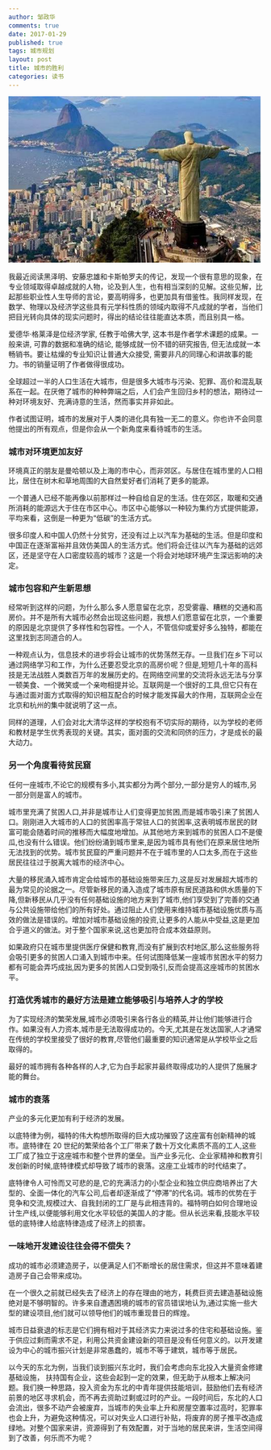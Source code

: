 ```yaml
---
author: 邹政华
comments: true
date: 2017-01-29
published: true 
tags: 城市规划
layout: post
title: 城市的胜利
categories: 读书
---
```

![image](/images/2017/2017-01-29_triumph_of_the_city.jpg)

我最近阅读黑泽明、安藤忠雄和卡斯帕罗夫的传记，发现一个很有意思的现象，在专业领域取得卓越成就的人物，论及到人生，也有相当深刻的见解。这些见解，比起那些职业性人生导师的言论，要高明得多，也更加具有借鉴性。我同样发现，在数学、物理以及经济学这些具有元学科性质的领域内取得不凡成就的学者，当他们把目光转向具体的现实问题时，得出的结论往往能直达本质，而且别具一格。


爱德华·格莱泽是位经济学家, 任教于哈佛大学, 这本书是作者学术课题的成果。一般来讲, 可靠的数据和准确的结论, 能够成就一份不错的研究报告, 但无法成就一本畅销书。要让枯燥的专业知识让普通大众接受, 需要非凡的同理心和讲故事的能力。书的销量证明了作者做得很成功。


全球超过一半的人口生活在大城市，但是很多大城市与污染、犯罪、高价和混乱联系在一起。在厌倦了城市的种种弊端之后，人们会产生回归乡村的想法，期待过一种对环境友好、充满诗意的生活，然而事实并非如此。


作者试图证明，城市的发展对于人类的进化具有独一无二的意义。你也许不会同意他提出的所有观点，但是你会从一个新角度来看待城市的生活。


### 城市对环境更加友好



环境真正的朋友是曼哈顿以及上海的市中心，而非郊区。与居住在城市里的人口相比，居住在树木和草地周围的大自然爱好者们消耗了更多的能源。


一个普通人已经不能再像以前那样过一种自给自足的生活。住在郊区，取暖和交通所消耗的能源远大于住在市区中心。市区中心能够以一种较为集约方式提供能源，平均来看，这倒是一种更为“低碳”的生活方式。


很多印度人和中国人仍然十分贫穷，还没有过上以汽车为基础的生活。但是印度和中国正在逐渐富裕并且效仿美国人的生活方式。他们将会迁往以汽车为基础的远郊区，还是坚守在人口密度较高的城市？这是一个将会对地球环境产生深远影响的决定。


### 城市包容和产生新思想



经常听到这样的问题，为什么那么多人愿意留在北京，忍受雾霾、糟糕的交通和高房价。并不是所有大城市必然会出现这些问题，我想人们愿意留在北京，一个重要的原因是北京提供了多样性和包容性。一个人，不管信仰或爱好多么独特，都能在这里找到志同道合的人。


一种观点认为，信息技术的进步将会让城市的优势荡然无存。一旦我们在乡下可以通过网络学习和工作，为什么还要忍受北京的高房价呢？但是,短短几十年的高科技是无法战胜人类数百万年的发展历史的。在网络空间里的交流将永远无法与分享一顿美食、一个微笑或一个亲吻相提并论。互联网是一个很好的工具,但它只有在与通过面对面方式取得的知识相互配合的时候才能发挥最大的作用，互联网企业在北京和杭州的集中就说明了这一点。


同样的道理，人们会对北大清华这样的学校抱有不切实际的期待，以为学校的老师和教材是学生优秀表现的关键。其实，面对面的交流和同侪的压力，才是成长的最大动力。



### 另一个角度看待贫民窟



任何一座城市,不论它的规模有多小,其实都分为两个部分,一部分是穷人的城市,另一部分则是富人的城市。


城市里充满了贫困人口,并非是城市让人们变得更加贫困,而是城市吸引来了贫困人口。刚刚进入大城市的人口的贫困率高于常驻人口的贫困率,这表明城市居民的财富可能会随着时间的推移而大幅度地增加。从其他地方来到城市的贫困人口不是傻瓜,也没有什么错误。他们纷纷涌到城市里来,是因为城市具有他们在原来居住地所无法找到的优势。城市贫民窟的严重问题并不在于城市里的人口太多,而在于这些居民往往过于脱离大城市的经济中心。


大量的移民涌入城市肯定会给城市的基础设施带来压力,这是反对发展超大城市的最为常见的论据之一。尽管新移民的涌入造成了城市原有居民道路和供水质量的下降,但新移民从几乎没有任何基础设施的地方来到了城市,他们享受到了完善的交通与公共设施带给他们的所有好处。通过阻止人们使用来维持城市基础设施优质与高效的做法是错误的。增加对城市基础设施的投资,让更多的人能从中受益,这是更加合乎道义的做法。对于整个国家来说,这也更加符合成本效益原则。


如果政府只在城市里提供医疗保健和教育,而没有扩展到农村地区,那么这些服务将会吸引更多的贫困人口涌入到城市中来。任何试图降低某一座城市贫困水平的努力都有可能会弄巧成拙,因为更多的贫困人口受到吸引,反而会提高这座城市的贫困水平。



### 打造优秀城市的最好方法是建立能够吸引与培养人才的学校



为了实现经济的繁荣发展,城市必须吸引来各行各业的精英,并让他们能够进行合作。如果没有人力资本,城市是无法取得成功的。今天,尤其是在发达国家,人才通常在传统的学校里接受了很好的教育,尽管他们最重要的知识通常是从学校毕业之后取得的。


最好的城市拥有各种各样的人才,它为白手起家并最终取得成功的人提供了施展才能的舞台。



### 城市的衰落



产业的多元化更加有利于经济的发展。


以底特律为例，福特的伟大构想所取得的巨大成功摧毁了这座富有创新精神的城市。底特律在 20 世纪的繁荣给各个工厂带来了数十万文化素质不高的工人,这些工厂成了独立于这座城市和整个世界的堡垒。当产业多元化、企业家精神和教育引发创新的时候,底特律模式却导致了城市的衰落。这座工业城市的时代结束了。


底特律令人可怜而又可悲的是,它的充满活力的小型企业和独立供应商培养出了大型的、全面一体化的汽车公司,后者却逐渐成了“停滞”的代名词。城市的优势在于竞争和交流,规模过大、自我封闭的工厂是与此相违背的。福特明白如何合理地设计生产线,以便能够利用文化水平较低的美国人的才能。但从长远来看,技能水平较低的底特律人给底特律造成了经济上的损害。

 

### 一味地开发建设往往会得不偿失？



成功的城市必须建造房子，以便满足人们不断增长的居住需求，但这并不意味着建造房子自己会带来成功。


在一个很久之前就已经失去了经济上的存在理由的地方，耗费巨资去建造基础设施绝对是不够明智的。许多来自遭遇困境的城市的官员错误地认为,通过实施一些大型的建设项目,他们就可以领导他们的城市重现昔日的辉煌。


城市日益衰退的标志是它们拥有相对于其经济实力来说过多的住宅和基础设施。鉴于供应过剩而需求不足，利用公共资金建设新的项目是没有任何意义的。以开发建设为中心的城市振兴计划是非常愚蠢的，城市不等于建筑，城市等于居民。


以今天的东北为例，当我们谈到振兴东北时，我们会考虑向东北投入大量资金修建基础设施， 扶持国有企业，这些会起到一定的效果，但无助于从根本上解决问题。我们换一种思路，投入资金为东北的中青年提供技能培训，鼓励他们去有经济前景的地区寻求机会，而不再去资助过剩或过时的产业。一段时间后，东北的人口会流出，很多不动产会被废弃，当城市的失业率上升和房屋空置率过高时，犯罪率也会上升，为避免这种情况，可以对失业人口进行补贴，将废弃的房子推平改造成绿地。对整个国家来讲，资源得到了有效配置，对于当地的居民来讲，生活空间得到了改善，何乐而不为呢？


